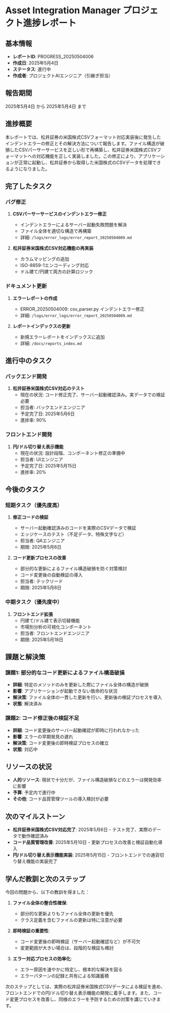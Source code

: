 # Asset Integration Manager プロジェクト進捗レポート

## 基本情報

- **レポートID**: PROGRESS_20250504006
- **作成日**: 2025年5月4日
- **ステータス**: 進行中
- **作成者**: プロジェクトAIエンジニア（引継ぎ担当）

## 報告期間

2025年5月4日 から 2025年5月4日 まで

## 進捗概要

本レポートでは、松井証券の米国株式CSVフォーマット対応実装後に発生したインデントエラーの修正とその解決方法について報告します。ファイル構造が破損したCSVパーサーサービスを正しい形で再構築し、松井証券米国株式CSVフォーマットへの対応機能を正しく実装しました。この修正により、アプリケーションが正常に起動し、松井証券から取得した米国株式のCSVデータを処理できるようになりました。

## 完了したタスク

### バグ修正

1. **CSVパーサーサービスのインデントエラー修正**
   - インデントエラーによるサーバー起動失敗問題を解決
   - ファイル全体を適切な構造で再構築
   - 詳細: `/logs/error_logs/error_report_20250504009.md`

2. **松井証券米国株式CSV対応機能の再実装**
   - カラムマッピングの追加
   - ISO-8859-1エンコーディング対応
   - ドル建て/円建て両方の計算ロジック

### ドキュメント更新

1. **エラーレポートの作成**
   - ERROR_20250504009: csv_parser.py インデントエラー修正
   - 詳細: `/logs/error_logs/error_report_20250504009.md`

2. **レポートインデックスの更新**
   - 新規エラーレポートをインデックスに追加
   - 詳細: `/docs/reports_index.md`

## 進行中のタスク

### バックエンド開発

1. **松井証券米国株式CSV対応のテスト**
   - 現在の状況: コード修正完了、サーバー起動確認済み。実データでの検証必要
   - 担当者: バックエンドエンジニア
   - 予定完了日: 2025年5月6日
   - 進捗率: 90%

### フロントエンド開発

1. **円/ドル切り替え表示機能**
   - 現在の状況: 設計段階、コンポーネント修正の準備中
   - 担当者: UIエンジニア
   - 予定完了日: 2025年5月15日
   - 進捗率: 20%

## 今後のタスク

### 短期タスク（優先度高）

1. **修正コードの検証**
   - サーバー起動確認済みのコードを実際のCSVデータで検証
   - エッジケースのテスト（不足データ、特殊文字など）
   - 担当者: QAエンジニア
   - 期限: 2025年5月6日

2. **コード更新プロセスの改善**
   - 部分的な更新によるファイル構造破損を防ぐ対策検討
   - コード変更後の自動検証の導入
   - 担当者: テックリード
   - 期限: 2025年5月8日

### 中期タスク（優先度中）

1. **フロントエンド拡張**
   - 円建て/ドル建て表示切替機能
   - 市場別分析の可視化コンポーネント
   - 担当者: フロントエンドエンジニア
   - 期限: 2025年5月18日

## 課題と解決策

### 課題1: 部分的なコード更新によるファイル構造破損

- **詳細**: 特定のメソッドのみを更新した際にファイル全体の構造が破損
- **影響**: アプリケーションが起動できない致命的な状況
- **解決策**: ファイル全体の一貫した更新を行い、更新後の検証プロセスを導入
- **状態**: 解決済み

### 課題2: コード修正後の検証不足

- **詳細**: コード変更後のサーバー起動確認が即時に行われなかった
- **影響**: エラーの早期発見の遅れ
- **解決策**: コード変更後の即時検証プロセスの確立
- **状態**: 対応中

## リソースの状況

- **人的リソース**: 現状で十分だが、ファイル構造破損などのエラーは開発効率に影響
- **予算**: 予定内で進行中
- **その他**: コード品質管理ツールの導入検討が必要

## 次のマイルストーン

- **松井証券米国株式CSV対応完了**: 2025年5月6日 - テスト完了、実際のデータで動作確認済み
- **コード品質管理改善**: 2025年5月10日 - 更新プロセスの改善と検証自動化導入
- **円/ドル切り替え表示機能実装**: 2025年5月15日 - フロントエンドでの通貨切り替え機能の実装完了

## 学んだ教訓と次のステップ

今回の問題から、以下の教訓を得ました：

1. **ファイル全体の整合性確保**:
   - 部分的な更新よりもファイル全体の更新を優先
   - クラス定義を含むファイルの更新は特に注意が必要

2. **即時検証の重要性**:
   - コード変更後の即時検証（サーバー起動確認など）が不可欠
   - 変更範囲が大きい場合は、段階的な検証も検討

3. **エラー対応プロセスの効率化**:
   - エラー原因を速やかに特定し、根本的な解決を図る
   - エラーパターンの記録と共有による知識蓄積

次のステップとしては、実際の松井証券米国株式CSVデータによる検証を進め、フロントエンドでの円/ドル切り替え表示機能の開発に着手します。また、コード変更プロセスを改善し、同様のエラーを予防するための対策を講じていきます。

